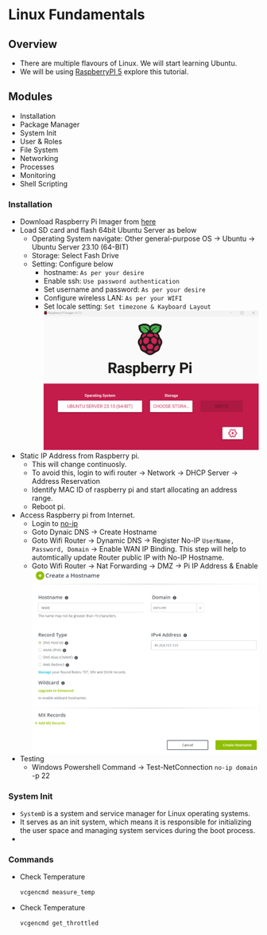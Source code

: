 # Linux Fundamentals

## Overview
- There are multiple flavours of Linux. We will start learning Ubuntu.
- We will be using [RaspberryPI 5](https://www.raspberrypi.com/products/raspberry-pi-5/) explore this tutorial.


## Modules
- Installation
- Package Manager
- System Init
- User & Roles
- File System
- Networking
- Processes
- Monitoring
- Shell Scripting

### Installation
- Download Raspberry Pi Imager from [here](https://www.raspberrypi.com/software/)
- Load SD card and flash 64bit Ubuntu Server as below
  - Operating System navigate: Other general-purpose OS -> Ubuntu -> Ubuntu Server 23.10 (64-BIT)
  - Storage: Select Fash Drive
  - Setting: Configure below
    - hostname: `As per your desire`
    - Enable ssh: `Use password authentication`
    - Set username and password: `As per your desire`
    - Configure wireless LAN: `As per your WIFI`
    - Set locale setting: `Set timezone & Kayboard Layout`
    ![](../00-Images/pi-imager.png)
- Static IP Address from Raspberry pi. 
  - This will change continuosly.
  - To avoid this, login to wifi router -> Network -> DHCP Server -> Address Reservation
  - Identify MAC ID of raspberry pi and start allocating an address range.
  - Reboot pi.
- Access Raspberry pi from Internet.
  - Login to [no-ip](https://www.noip.com/)
  - Goto Dynaic DNS -> Create Hostname
  - Goto Wifi Router -> Dynamic DNS -> Register No-IP `UserName, Password, Domain` -> Enable WAN IP Binding. This step will help to automtically update Router public IP with No-IP Hostname.
  - Goto Wifi Router -> Nat Forwarding -> DMZ -> Pi IP Address & Enable
  ![](../00-Images/no-ip-hostname.png)
- Testing
  - Windows Powershell Command -> Test-NetConnection `no-ip domain` -p 22

### System Init
- `SystemD` is a system and service manager for Linux operating systems.
- It serves as an init system, which means it is responsible for initializing the user space and managing system services during the boot process.
- 

### Commands
- Check Temperature
  ```bash
  vcgencmd measure_temp
  ```
- Check Temperature
  ```bash
  vcgencmd get_throttled
  ```